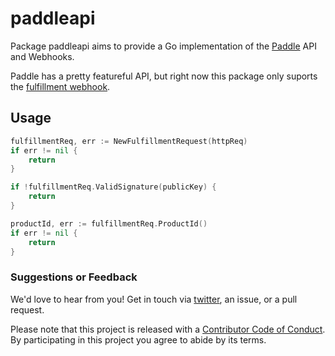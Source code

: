 # paddleapi

Package paddleapi aims to provide a Go implementation of the [Paddle](https://paddle.com) API and Webhooks.

Paddle has a pretty featureful API, but right now this package only suports the [fulfillment webhook](https://developer.paddle.com/webhook-reference/product-fulfillment/fulfillment-webhook).

## Usage

```go
fulfillmentReq, err := NewFulfillmentRequest(httpReq)
if err != nil {
	return
}

if !fulfillmentReq.ValidSignature(publicKey) {
	return
}

productId, err := fulfillmentReq.ProductId()
if err != nil {
	return
}
```

### Suggestions or Feedback

We'd love to hear from you! Get in touch via [twitter](https://twitter.com/chimehq), an issue, or a pull request.

Please note that this project is released with a [Contributor Code of Conduct](CODE_OF_CONDUCT.md). By participating in this project you agree to abide by its terms.
